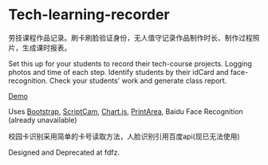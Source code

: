 # Tech-learning-recorder

劳技课程作品记录。刷卡刷脸验证身份，无人值守记录作品制作时长、制作过程照片，生成课时报表。

Set this up for your students to record their tech-course projects. Logging photos and time of each step. Identify students by their idCard and face-recognition. Check your students' work and generate class report.

[Demo](/demo)

Uses [Bootstrap](https://getbootstrap.com/), [ScriptCam](http://plugins.jquery.com/ScriptCam/), [Chart.js](http://www.chartjs.org/), [PrintArea](https://github.com/RitsC/PrintArea), Baidu Face Recognition (already unavailable)

校园卡识别采用简单的卡号读取方法，人脸识别引用百度api(现已无法使用)

Designed and Deprecated at fdfz.

